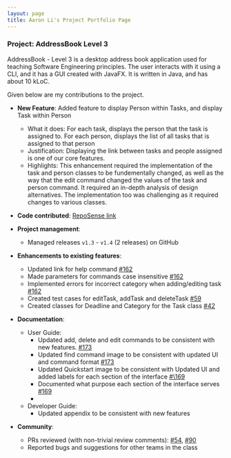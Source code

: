 ```yaml
---
layout: page
title: Aaron Li's Project Portfolio Page
---
```


### Project: AddressBook Level 3

AddressBook - Level 3 is a desktop address book application used for teaching Software Engineering principles. The user interacts with it using a CLI, and it has a GUI created with JavaFX. It is written in Java, and has about 10 kLoC.

Given below are my contributions to the project.

* **New Feature**: Added feature to display Person within Tasks, and display Task within Person
  * What it does: For each task, displays the person that the task is assigned to. For each person, displays the list of all tasks that is assigned to that person
  * Justification: Displaying the link between tasks and people assigned is one of our core features.
  * Highlights: This enhancement required the implementation of the task and person classes to be fundementally changed, as well as the way that the edit command changed the values of the task and person command. It required an in-depth analysis of design alternatives. The implementation too was challenging as it required changes to various classes.


* **Code contributed**: [RepoSense link]()

* **Project management**:
  * Managed releases `v1.3` - `v1.4` (2 releases) on GitHub

* **Enhancements to existing features**:
  * Updated link for help command [\#162]()
  * Made parameters for commands case insensitive [\#162]()
  * Implemented errors for incorrect category when adding/editing task [\#162]()
  * Created test cases for editTask, addTask and deleteTask [\#59]()
  * Created classes for Deadline and Category for the Task class [\#42]()

* **Documentation**:
  * User Guide:
    * Updated add, delete and edit commands to be consistent with new features. [\#173]()
    * Updated find command image to be consistent with updated UI and command format [\#173]()
    * Updated Quickstart image to be consistent with Updated UI and added labels for each section of the interface [#\169]()
    * Documented what purpose each section of the interface serves [\#169]()
    * 
  * Developer Guide:
    * Updated appendix to be consistent with new features

* **Community**:
  * PRs reviewed (with non-trivial review comments): [\#54](), [\#90]()
  * Reported bugs and suggestions for other teams in the class
 

